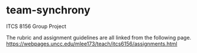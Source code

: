 # team-synchrony
ITCS 8156 Group Project

The rubric and assignment guidelines are all linked from the following page.
https://webpages.uncc.edu/mlee173/teach/itcs6156/assignments.html
